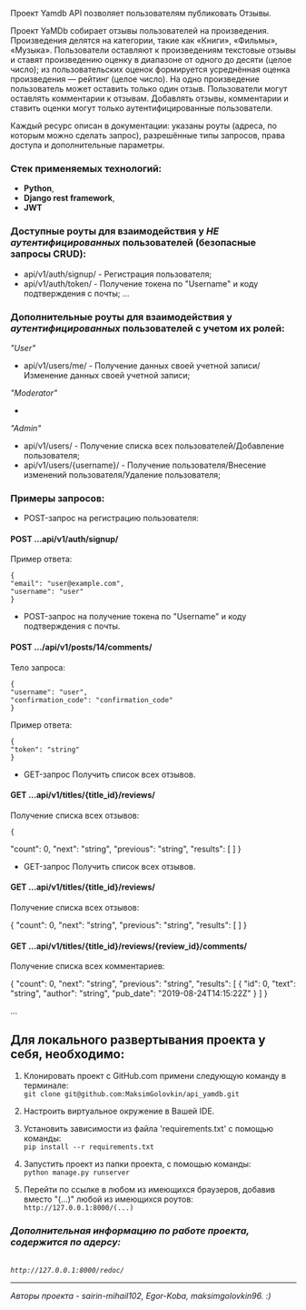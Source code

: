 Проект Yamdb API позволяет пользователям публиковать Отзывы.

Проект YaMDb собирает отзывы пользователей на произведения. 
Произведения делятся на категории, такие как «Книги», «Фильмы», «Музыка». 
Пользователи оставляют к произведениям текстовые отзывы и ставят произведению оценку в диапазоне от одного до десяти (целое число); из пользовательских оценок формируется усреднённая оценка произведения — рейтинг (целое число). На одно произведение пользователь может оставить только один отзыв.
Пользователи могут оставлять комментарии к отзывам.
Добавлять отзывы, комментарии и ставить оценки могут только аутентифицированные пользователи.

Каждый ресурс описан в документации: указаны роуты (адреса, по которым можно сделать запрос),
разрешённые типы запросов, права доступа и дополнительные параметры.

### Стек применяемых технологий:
- __Python__, 
- __Django rest framework__, 
- __JWT__


### Доступные роуты для взаимодействия у _НЕ аутентифицированных_ пользователей (безопасные запросы CRUD):
- api/v1/auth/signup/ - Регистрация пользователя;
- api/v1/auth/token/ - Получение токена по "Username" и коду подтверждения с почты;
...

### Дополнительные роуты для взаимодействия у _аутентифицированных_ пользователей с учетом их ролей:
_"User"_

- api/v1/users/me/ - Получение данных своей учетной записи/Изменение данных своей учетной записи;

_"Moderator"_

- 

_"Admin"_

- api/v1/users/ - Получение списка всех пользователей/Добавление пользователя;
- api/v1/users/{username}/ - Получение пользователя/Внесение изменений пользователя/Удаление пользователя;


### Примеры запросов:
- POST-запрос на регистрацию пользователя:
#### POST ...api/v1/auth/signup/ 
Пример ответа:

    {
    "email": "user@example.com",
    "username": "user"
    } 

- POST-запрос на получение токена по "Username" и коду подтверждения с почты.
#### POST .../api/v1/posts/14/comments/
Тело запроса:

    {
    "username": "user",
    "confirmation_code": "confirmation_code"
    } 
Пример ответа:

    {
    "token": "string"
    } 

- GET-запрос Получить список всех отзывов.
#### GET ...api/v1/titles/{title_id}/reviews/
Получение списка всех отзывов:

    {
  "count": 0,
  "next": "string",
  "previous": "string",
  "results": [ ]
   }  
    
- GET-запрос Получить список всех отзывов.
#### GET ...api/v1/titles/{title_id}/reviews/
Получение списка всех отзывов:

  {
  "count": 0,
  "next": "string",
  "previous": "string",
  "results": [ ]
   }

#### GET ...api/v1/titles/{title_id}/reviews/{review_id}/comments/
Получение списка всех комментариев:

{
  "count": 0,
  "next": "string",
  "previous": "string",
  "results": [
    {
      "id": 0,
      "text": "string",
      "author": "string",
      "pub_date": "2019-08-24T14:15:22Z"
    }
  ]
}

...

## Для локального развертывания проекта у себя, необходимо:

1.  Клонировать проект с GitHub.com примени следующую команду в терминале: <br>`git clone git@github.com:MaksimGolovkin/api_yamdb.git`

2. Настроить виртуальное окружение в Вашей IDE.

3. Установить зависимости из файла 'requirements.txt' с помощью команды: <br>`pip install --r requirements.txt`

4. Запустить проект из папки проекта, с помощью команды:
    <br>`python manage.py runserver`

5. Перейти по ссылке в любом из имеющихся браузеров, добавив вместо "(...)" любой из имеющихся роутов: 
    <br>`http://127.0.0.1:8000/(...)`

### _Дополнительная информацию по работе проекта, содержится по адерсу:_
_<br>`http://127.0.0.1:8000/redoc/`_

---
_Авторы проекта - sairin-mihail102, Egor-Koba, maksimgolovkin96. :)_

